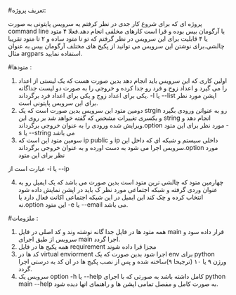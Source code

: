 #تعریف پروژه:

پروژه ای که برای شروع کار جدی در نظر کرفتم یه سرویس پایتونی به صورت command line  یا آرگومان بیس بوده و قرا است کارهای مخلفی انجام دهد.فعلا ۴ متود یا ۴ قابلیت برای این سرویس در نظر گرفتم که تو تا متود ساده و ۲ تا متود تقریبا چالشی.برای نوشتن این سرویس می توانید از پکیج های مختلف آرگومان بیس به عنوان مثال argpars استفاده نمایید.

#متودها :

1. اولین کاری که این سرویس باید انجام دهد بدین صورت هست که یک لیستی از اعداد را می گیرد و اعداد زوج و فرد رو جدا کرده و خروجی را به صورت دو لیست جداگانه یکی برای اعداد زوج و یکی برای اعداد فرد برگرداند. -l یا --list اپشن مورد نظر برای این سرویس پایتونی است.
2. دومین متود این سرویس بدین صورت است که یک strgin رو به عنوانن ورودی بگیرد و یکسری تغییرات مشخص که گفته خواهد شد بر روی این string انجام دهد و ویرایش شده ورودی را به عنوان خروجی برگرداند.option مورد نظر برای این متود -s یا --string می باشد
3. سومین متود این است که ip public و ip داخلی سیستم و شبکه ای که داخل  این سرویس اجرا می شود به دست اورده و به عنوان خروجی برگرداند.option مورد نظر برای این متود

عبارت است از -i یا --ip

4. چهارمین متود که چالشی ترین متود است بدین صورت می باشد که یک ایمیل رو به عنوان وردی گرفته و شبکه اجتماعی مورد نظر ک باید در اپشن نمایش داده شود انتخاب کرده و چک کند این ایمیل در این شبکه اجتماعی اکانت فعال دارد یا نه.option این متود -e یا --email  می باشد.

#ملزومات :

1. همه متود ها در فایل جدا گانه نوشته وند و کد اصلی در فایل main قرار داده سود و سرویس از طیق اجرای main اجرا گردد.
2. همه پکیج ها در فایل requirement مجزا قرا داده شوند
3. کد ها در virtual enviorment اجرا شود بدین صورت که یک env برای python ورژن ۹ یا ۱۰ (ترجیحا ۹)ساخته شده و پس از نصب پکیج ها در ان کد به درستی اجرا گردد.
4. سرویس یک option  -h یا --help کامل  داشته باشد به صورتی که با اجرای python main --help به صورت کامل و مفصل تمامی اپشن ها و راهنمای انها دیده شود.
